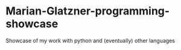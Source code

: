 # Marian-Glatzner-programming-showcase
Showcase of my work with python and (eventually) other languages
